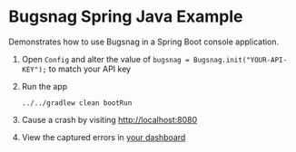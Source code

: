 # Bugsnag Spring Java Example

Demonstrates how to use Bugsnag in a Spring Boot console application.

1. Open `Config` and alter the value of `bugsnag = Bugsnag.init("YOUR-API-KEY");` to match your API key

2. Run the app

    ```shell
    ../../gradlew clean bootRun
    ```

3. Cause a crash by visiting [http://localhost:8080](http://localhost:8080)

4. View the captured errors in [your dashboard](https://app.bugsnag.com)

